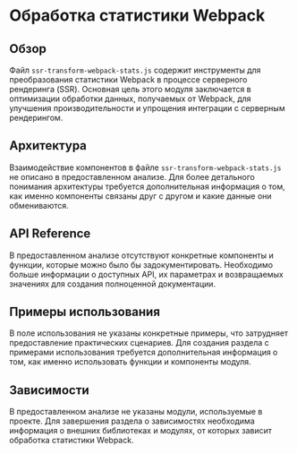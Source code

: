 # Обработка статистики Webpack

## Обзор
Файл `ssr-transform-webpack-stats.js` содержит инструменты для преобразования статистики Webpack в процессе серверного рендеринга (SSR). Основная цель этого модуля заключается в оптимизации обработки данных, получаемых от Webpack, для улучшения производительности и упрощения интеграции с серверным рендерингом.

## Архитектура
Взаимодействие компонентов в файле `ssr-transform-webpack-stats.js` не описано в предоставленном анализе. Для более детального понимания архитектуры требуется дополнительная информация о том, как именно компоненты связаны друг с другом и какие данные они обмениваются.

## API Reference
В предоставленном анализе отсутствуют конкретные компоненты и функции, которые можно было бы задокументировать. Необходимо больше информации о доступных API, их параметрах и возвращаемых значениях для создания полноценной документации.

## Примеры использования
В поле использования не указаны конкретные примеры, что затрудняет предоставление практических сценариев. Для создания раздела с примерами использования требуется дополнительная информация о том, как именно использовать функции и компоненты модуля.

## Зависимости
В предоставленном анализе не указаны модули, используемые в проекте. Для завершения раздела о зависимостях необходима информация о внешних библиотеках и модулях, от которых зависит обработка статистики Webpack.
